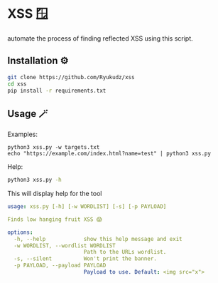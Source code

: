 # XSS 🪟

automate the process of finding reflected XSS using this script.

## Installation ⚙️

```sh
git clone https://github.com/Ryukudz/xss
cd xss
pip install -r requirements.txt
```

## Usage 🪄
Examples:
```
python3 xss.py -w targets.txt
echo "https://example.com/index.html?name=test" | python3 xss.py
```
Help:
```sh
python3 xss.py -h
```

This will display help for the tool

```yaml
usage: xss.py [-h] [-w WORDLIST] [-s] [-p PAYLOAD]

Finds low hanging fruit XSS 😱

options:
  -h, --help            show this help message and exit
  -w WORDLIST, --wordlist WORDLIST
                        Path to the URLs wordlist.
  -s, --silent          Won't print the banner.
  -p PAYLOAD, --payload PAYLOAD
                        Payload to use. Default: <img src="x">
```
